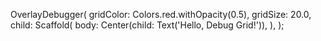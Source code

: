OverlayDebugger(
  gridColor: Colors.red.withOpacity(0.5),
  gridSize: 20.0,
  child: Scaffold(
    body: Center(child: Text('Hello, Debug Grid!')),
  ),
);
